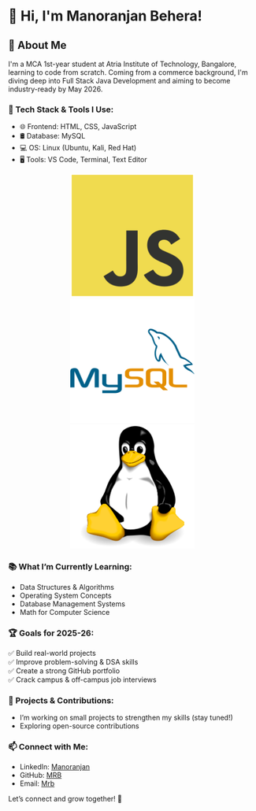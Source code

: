 # 👋 Hi, I'm Manoranjan Behera!  

## 🚀 About Me  
I'm a MCA 1st-year student at Atria Institute of Technology, Bangalore, learning to code from scratch. Coming from a commerce background, I'm diving deep into Full Stack Java Development and aiming to become industry-ready by May 2026.  

### 🔧 Tech Stack & Tools I Use:
- 🌐 Frontend: HTML, CSS, JavaScript  
- 🛢 Database: MySQL  
- 💻 OS: Linux (Ubuntu, Kali, Red Hat)  
- 🖥 Tools: VS Code, Terminal, Text Editor  

<p align="center">
  <img src="https://raw.githubusercontent.com/devicons/devicon/master/icons/javascript/javascript-original.svg" width="50%">
  <img src="https://raw.githubusercontent.com/devicons/devicon/master/icons/mysql/mysql-original-wordmark.svg" width="50%">
  <img src="https://raw.githubusercontent.com/devicons/devicon/master/icons/linux/linux-original.svg" width="50%">
</p>

### 📚 What I’m Currently Learning:
- Data Structures & Algorithms  
- Operating System Concepts  
- Database Management Systems  
- Math for Computer Science  

### 🏆 Goals for 2025-26:
✅ Build real-world projects  
✅ Improve problem-solving & DSA skills  
✅ Create a strong GitHub portfolio  
✅ Crack campus & off-campus job interviews  

### 🌱 Projects & Contributions:
- I’m working on small projects to strengthen my skills (stay tuned!)  
- Exploring open-source contributions  

### 📫 Connect with Me:
- LinkedIn: [Manoranjan](https://www.linkedin.com/in/manoranjan-behera-39a9a5293) 
- GitHub: [MRB](https://manoranjan8170.github.io/manoranjan-behera/)
- Email: [Mrb](manoranjanbehera782@gmail.com)

Let’s connect and grow together! 🚀
